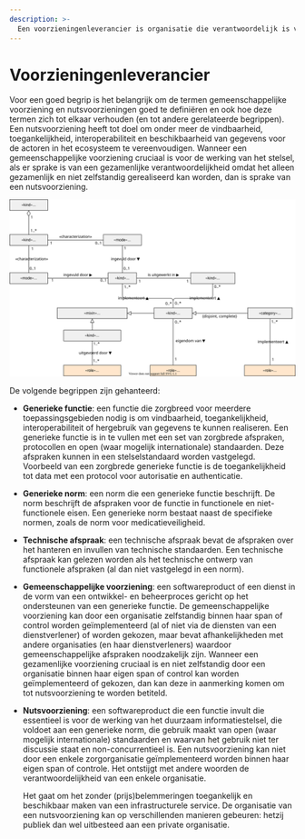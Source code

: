 ```yaml
---
description: >-
  Een voorzieningenleverancier is organisatie die verantwoordelijk is voor de implementatie en het beheer van een nutsvoorziening.
---
```


# Voorzieningenleverancier

Voor een goed begrip is het belangrijk om de termen gemeenschappelijke voorziening en nutsvoorzieningen goed te definiëren en ook hoe deze termen zich tot elkaar verhouden (en tot andere gerelateerde begrippen). Een nutsvoorziening heeft tot doel om onder meer de vindbaarheid, toegankelijkheid, interoperabiliteit en beschikbaarheid van gegevens voor de actoren in het ecosysteem te vereenvoudigen. Wanneer een gemeenschappelijke voorziening cruciaal is voor de werking van het stelsel, als er sprake is van een gezamenlijke verantwoordelijkheid omdat het alleen gezamenlijk en niet zelfstandig gerealiseerd kan worden, dan is sprake van een nutsvoorziening.




![Figuur 1 Voorzieningen](../.gitbook/assets/act-servic-onto.svg)



De volgende begrippen zijn gehanteerd:

- **Generieke functie**: een functie die zorgbreed voor meerdere toepassingsgebieden nodig is om vindbaarheid, toegankelijkheid, interoperabiliteit of hergebruik van gegevens te kunnen realiseren. Een generieke functie is in te vullen met een set van zorgbrede afspraken, protocollen en open (waar mogelijk internationale) standaarden. Deze afspraken kunnen in een stelselstandaard worden vastgelegd. Voorbeeld van een zorgbrede generieke functie is de toegankelijkheid tot data met een protocol voor autorisatie en authenticatie. 

- **Generieke norm**: een norm die een generieke functie beschrijft. De norm beschrijft de afspraken voor de functie in functionele en niet-functionele eisen. Een generieke norm bestaat naast de specifieke normen, zoals de norm voor medicatieveiligheid.

- **Technische afspraak**: een technische afspraak bevat de afspraken over het hanteren en invullen van technische standaarden. Een technische afspraak kan gelezen worden als het technische ontwerp van functionele afspraken (al dan niet vastgelegd in een norm).

- **Gemeenschappelijke voorziening**: een softwareproduct of een dienst in de vorm van een ontwikkel- en beheerproces gericht op het ondersteunen van een generieke functie. De gemeenschappelijke voorziening kan door een organisatie zelfstandig binnen haar span of control worden geïmplementeerd (al of niet via de diensten van een dienstverlener) of worden gekozen, maar bevat afhankelijkheden met andere organisaties (en haar dienstverleners) waardoor gemeenschappelijke afspraken noodzakelijk zijn. 
  Wanneer een gezamenlijke voorziening cruciaal is en niet zelfstandig door een organisatie binnen haar eigen span of control kan worden geïmplementeerd of gekozen, dan kan deze in aanmerking komen om tot nutsvoorziening te worden betiteld. 

- **Nutsvoorziening**: een softwareproduct die een functie invult die essentieel is voor de werking van het duurzaam informatiestelsel, die voldoet aan een generieke norm, die gebruik maakt van open (waar mogelijk internationale) standaarden en waarvan het gebruik niet ter discussie staat en non-concurrentieel is. Een nutsvoorziening kan niet door een enkele zorgorganisatie geïmplementeerd worden binnen haar eigen span of controle. Het ontstijgt met andere woorden de verantwoordelijkheid van een enkele organisatie. 

  Het gaat om het zonder (prijs)belemmeringen toegankelijk en beschikbaar maken van een infrastructurele service.  De organisatie van een nutsvoorziening kan op verschillenden manieren gebeuren: hetzij publiek dan wel uitbesteed aan een private organisatie.

